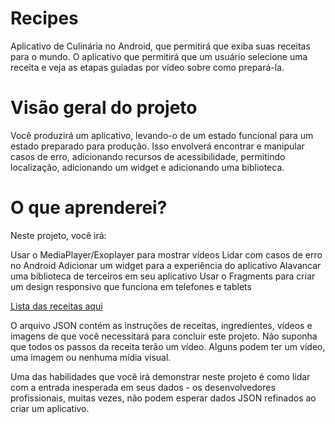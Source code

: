 # Recipes
Aplicativo de Culinária no Android, que permitirá que exiba suas receitas para
o mundo. O aplicativo que permitirá que um usuário selecione uma receita e veja as etapas guiadas 
por vídeo sobre como prepará-la.

# Visão geral do projeto

Você produzirá um aplicativo, levando-o de um estado funcional para um estado preparado para produção. 
Isso envolverá encontrar e manipular casos de erro, adicionando recursos de acessibilidade, permitindo 
localização, adicionando um widget e adicionando uma biblioteca.

# O que aprenderei?

Neste projeto, você irá:

Usar o MediaPlayer/Exoplayer para mostrar vídeos
Lidar com casos de erro no Android
Adicionar um widget para a experiência do aplicativo
Alavancar uma biblioteca de terceiros em seu aplicativo
Usar o Fragments para criar um design responsivo que funciona em telefones e tablets

<a href="https://d17h27t6h515a5.cloudfront.net/topher/2017/May/59121517_baking/baking.json"> Lista das receitas aqui </a>

O arquivo JSON contém as instruções de receitas, ingredientes, vídeos e imagens de que você necessitará para 
concluir este projeto. 
Não suponha que todos os passos da receita terão um vídeo. Alguns podem ter um vídeo, uma imagem ou nenhuma mídia visual.

Uma das habilidades que você irá demonstrar neste projeto é como lidar com a entrada inesperada em seus dados -
os desenvolvedores profissionais, muitas vezes, não podem esperar dados JSON refinados ao criar um aplicativo.


